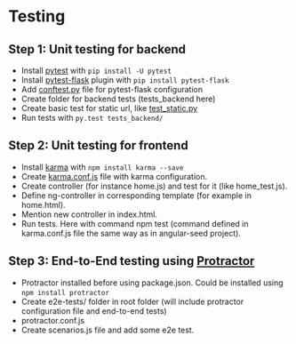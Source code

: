 # Testing

## Step 1: Unit testing for backend
* Install [pytest](http://pytest.org/latest/getting-started.html) with ```pip install -U pytest```
* Install [pytest-flask](https://pypi.python.org/pypi/pytest-flask) plugin with ```pip install pytest-flask```
* Add [conftest.py](conftest.py) file for pytest-flask configuration
* Create folder for backend tests (tests_backend here)
* Create basic test for static url, like [test_static.py](tests_backend/test_static.py)
* Run tests with ```py.test tests_backend/```

## Step 2: Unit testing for frontend
* Install [karma](http://karma-runner.github.io/0.12/index.html) with ```npm install karma --save```
* Create [karma.conf.js](karma.conf.js) file with karma configuration.
* Create controller (for instance home.js) and test for it (like home_test.js).
* Define ng-controller in corresponding template (for example in home.html).
* Mention new controller in index.html.
* Run tests. Here with command npm test (command defined in karma.conf.js file the same way as in angular-seed project).

## Step 3: End-to-End testing using [Protractor](http://angular.github.io/protractor/#/)
* Protractor installed before using package.json. Could be installed using ```npm install protractor```
* Create e2e-tests/ folder in root folder (will include protractor configuration file and end-to-end tests)
* protractor.conf.js
* Create scenarios.js file and add some e2e test. 



